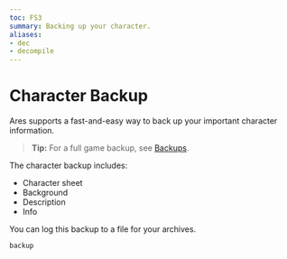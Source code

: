 ```yaml
---
toc: FS3
summary: Backing up your character.
aliases:
- dec
- decompile
---
```

# Character Backup

Ares supports a fast-and-easy way to back up your important character information.  

> **Tip:** For a full game backup, see [Backups](/help/config/backups).

The character backup includes:

* Character sheet
* Background
* Description
* Info

You can log this backup to a file for your archives.

`backup`
